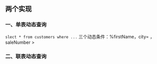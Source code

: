 ## 两个实现
### 一、单表动态查询
`slect * from customers where ...`
三个动态条件：%firstName，city= ，saleNumber >   

### 二、联表动态查询
